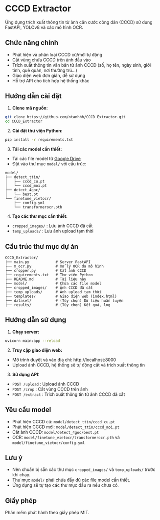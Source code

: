 # CCCD Extractor

Ứng dụng trích xuất thông tin từ ảnh căn cước công dân (CCCD) sử dụng FastAPI, YOLOv8 và các mô hình OCR.

## Chức năng chính
- Phát hiện và phân loại CCCD cũ/mới tự động
- Cắt vùng chứa CCCD trên ảnh đầu vào
- Trích xuất thông tin văn bản từ ảnh CCCD (số, họ tên, ngày sinh, giới tính, quê quán, nơi thường trú...)
- Giao diện web đơn giản, dễ sử dụng
- Hỗ trợ API cho tích hợp hệ thống khác

## Hướng dẫn cài đặt

1. **Clone mã nguồn:**
```bash
git clone https://github.com/ntanhhh/CCCD_Extractor.git
cd CCCD_Extractor
```

2. **Cài đặt thư viện Python:**
```bash
pip install -r requirements.txt
```

3. **Tải các model cần thiết:**
- Tải các file model từ [Google Drive](https://drive.google.com/drive/folders/14t1fJQrsg2noPLxsUB854mmRwEP9vU6d?usp=sharing)
- Đặt vào thư mục `model/` với cấu trúc:
```
model/
├── detect_ttin/
│   ├── cccd_cu.pt
│   └── cccd_moi.pt
├── detect_4goc/
│   └── best.pt
└── finetune_vietocr/
    ├── config.yml
    └── transformerocr.pth
```

4. **Tạo các thư mục cần thiết:**
- `cropped_images/` : Lưu ảnh CCCD đã cắt
- `temp_uploads/`   : Lưu ảnh upload tạm thời

## Cấu trúc thư mục dự án
```
CCCD_Extractor/
├── main.py            # Server FastAPI
├── m_ocr.py           # Xử lý OCR đa mô hình
├── cropper.py         # Cắt ảnh CCCD
├── requirements.txt   # Thư viện Python
├── README.md          # Tài liệu này
├── model/             # Chứa các file model
├── cropped_images/    # Ảnh CCCD đã cắt
├── temp_uploads/      # Ảnh upload tạm thời
├── templates/         # Giao diện web (index.html)
├── dataset/           # (Tùy chọn) Dữ liệu huấn luyện
├── results/           # (Tùy chọn) Kết quả, log
```

## Hướng dẫn sử dụng

1. **Chạy server:**
```bash
uvicorn main:app --reload
```

2. **Truy cập giao diện web:**
- Mở trình duyệt và vào địa chỉ: http://localhost:8000
- Upload ảnh CCCD, hệ thống sẽ tự động cắt và trích xuất thông tin

3. **Sử dụng API:**
- `POST /upload`   : Upload ảnh CCCD
- `POST /crop`     : Cắt vùng CCCD trên ảnh
- `POST /extract`  : Trích xuất thông tin từ ảnh CCCD đã cắt

## Yêu cầu model
- Phát hiện CCCD cũ: `model/detect_ttin/cccd_cu.pt`
- Phát hiện CCCD mới: `model/detect_ttin/cccd_moi.pt`
- Cắt ảnh CCCD: `model/detect_4goc/best.pt`
- OCR: `model/finetune_vietocr/transformerocr.pth` và `model/finetune_vietocr/config.yml`

## Lưu ý
- Nên chuẩn bị sẵn các thư mục `cropped_images/` và `temp_uploads/` trước khi chạy.
- Thư mục `model/` phải chứa đầy đủ các file model cần thiết.
- Ứng dụng sẽ tự tạo các thư mục đầu ra nếu chưa có.

## Giấy phép

Phần mềm phát hành theo giấy phép MIT. 